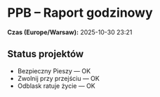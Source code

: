 # PPB – Raport godzinowy
**Czas (Europe/Warsaw):** 2025-10-30 23:21

## Status projektów
- Bezpieczny Pieszy — OK
- Zwolnij przy przejściu — OK
- Odblask ratuje życie — OK

